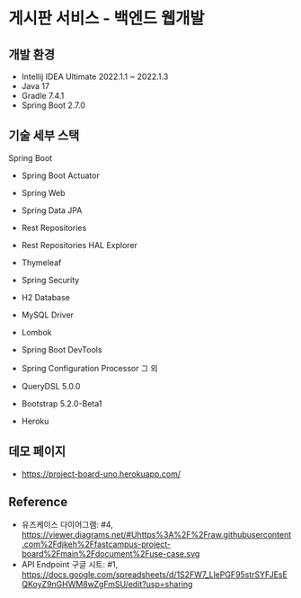 # 게시판 서비스 - 백엔드 웹개발

## 개발 환경
- Intellij IDEA Ultimate 2022.1.1 ~ 2022.1.3
- Java 17
- Gradle 7.4.1
- Spring Boot 2.7.0

## 기술 세부 스택
Spring Boot

- Spring Boot Actuator
- Spring Web
- Spring Data JPA
- Rest Repositories
- Rest Repositories HAL Explorer
- Thymeleaf
- Spring Security
- H2 Database
- MySQL Driver
- Lombok
- Spring Boot DevTools
- Spring Configuration Processor
그 외

- QueryDSL 5.0.0
- Bootstrap 5.2.0-Beta1
- Heroku

## 데모 페이지
- https://project-board-uno.herokuapp.com/

## Reference
- 유즈케이스 다이어그램: #4, https://viewer.diagrams.net/#Uhttps%3A%2F%2Fraw.githubusercontent.com%2Fdjkeh%2Ffastcampus-project-board%2Fmain%2Fdocument%2Fuse-case.svg
- API Endpoint 구글 시트: #1, https://docs.google.com/spreadsheets/d/1S2FW7_LlePGF95strSYFJEsEQKoyZ9nGHWM8wZgFmSU/edit?usp=sharing
